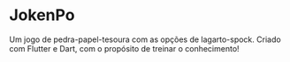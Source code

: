 # JokenPo

Um jogo de pedra-papel-tesoura com as opções de lagarto-spock. Criado com Flutter e Dart, com o propósito de treinar o conhecimento!
